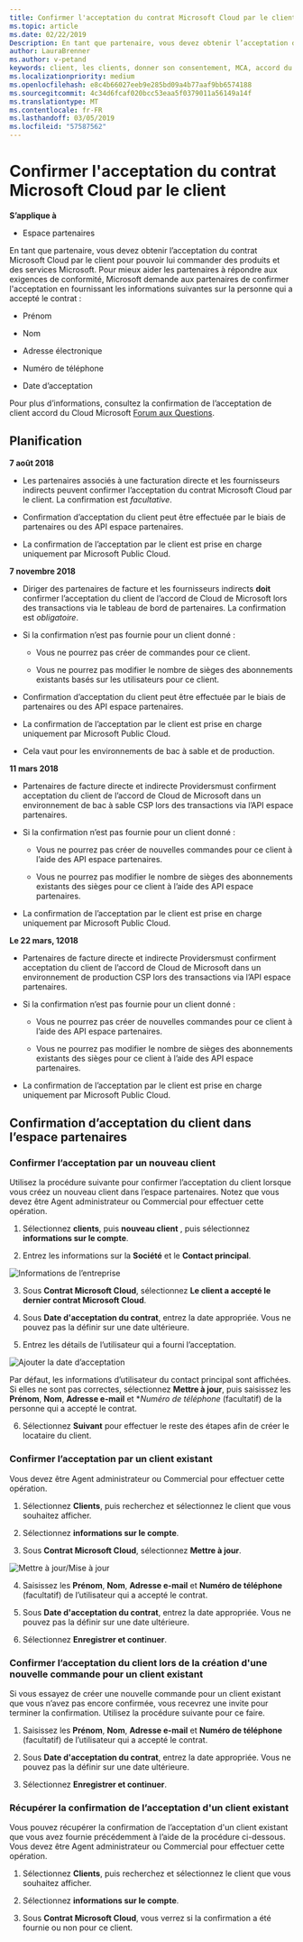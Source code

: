 ```yaml
---
title: Confirmer l'acceptation du contrat Microsoft Cloud par le client | Espace partenaires
ms.topic: article
ms.date: 02/22/2019
Description: En tant que partenaire, vous devez obtenir l’acceptation du contrat Microsoft Cloud par le client pour pouvoir lui commander des produits et des services Microsoft. Pour mieux partenaires répondent aux exigences de conformité, Microsoft vous demande de partenaires pour confirmer l’acceptation en fournissant certains détails concernant la personne qui a accepté le contrat.
author: LauraBrenner
ms.author: v-petand
keywords: client, les clients, donner son consentement, MCA, accord du Cloud Microsoft, modèles de contrat de client
ms.localizationpriority: medium
ms.openlocfilehash: e8c4b66027eeb9e285bd09a4b77aaf9bb6574188
ms.sourcegitcommit: 4c34d6fcaf020bcc53eaa5f0379011a56149a14f
ms.translationtype: MT
ms.contentlocale: fr-FR
ms.lasthandoff: 03/05/2019
ms.locfileid: "57587562"
---
```

# <a name="confirm-customer-acceptance-of-the-microsoft-cloud-agreement"></a>Confirmer l'acceptation du contrat Microsoft Cloud par le client

**S’applique à**
-  Espace partenaires

En tant que partenaire, vous devez obtenir l’acceptation du contrat Microsoft Cloud par le client pour pouvoir lui commander des produits et des services Microsoft. Pour mieux aider les partenaires à répondre aux exigences de conformité, Microsoft demande aux partenaires de confirmer l'acceptation en fournissant les informations suivantes sur la personne qui a accepté le contrat : 

-   Prénom

-   Nom

-   Adresse électronique

-   Numéro de téléphone 

-   Date d’acceptation

Pour plus d’informations, consultez la confirmation de l’acceptation de client accord du Cloud Microsoft [Forum aux Questions](https://docs.microsoft.com/en-us/partner-center/confirm-consent-faq).

## <a name="schedule"></a>Planification

**7 août 2018**

-   Les partenaires associés à une facturation directe et les fournisseurs indirects peuvent confirmer l’acceptation du contrat Microsoft Cloud par le client. La confirmation est *facultative*.

-   Confirmation d’acceptation du client peut être effectuée par le biais de partenaires ou des API espace partenaires.

-   La confirmation de l’acceptation par le client est prise en charge uniquement par Microsoft Public Cloud.


**7 novembre 2018**

-   Diriger des partenaires de facture et les fournisseurs indirects **doit** confirmer l’acceptation du client de l’accord de Cloud de Microsoft lors des transactions via le tableau de bord de partenaires. La confirmation est *obligatoire*.

-   Si la confirmation n’est pas fournie pour un client donné :

    -   Vous ne pourrez pas créer de commandes pour ce client.

    -   Vous ne pourrez pas modifier le nombre de sièges des abonnements existants basés sur les utilisateurs pour ce client.

-   Confirmation d’acceptation du client peut être effectuée par le biais de partenaires ou des API espace partenaires.

-   La confirmation de l’acceptation par le client est prise en charge uniquement par Microsoft Public Cloud.

-   Cela vaut pour les environnements de bac à sable et de production.

**11 mars 2018**

- Partenaires de facture directe et indirecte Providersmust confirment acceptation du client de l’accord de Cloud de Microsoft dans un environnement de bac à sable CSP lors des transactions via l’API espace partenaires.
- Si la confirmation n’est pas fournie pour un client donné :

    - Vous ne pourrez pas créer de nouvelles commandes pour ce client à l’aide des API espace partenaires.
 
    - Vous ne pourrez pas modifier le nombre de sièges des abonnements existants des sièges pour ce client à l’aide des API espace partenaires.
- La confirmation de l’acceptation par le client est prise en charge uniquement par Microsoft Public Cloud. 

**Le 22 mars, 12018**

- Partenaires de facture directe et indirecte Providersmust confirment acceptation du client de l’accord de Cloud de Microsoft dans un environnement de production CSP lors des transactions via l’API espace partenaires.

- Si la confirmation n’est pas fournie pour un client donné :
  - Vous ne pourrez pas créer de nouvelles commandes pour ce client à l’aide des API espace partenaires.

  - Vous ne pourrez pas modifier le nombre de sièges des abonnements existants des sièges pour ce client à l’aide des API espace partenaires.
-  La confirmation de l’acceptation par le client est prise en charge uniquement par Microsoft Public Cloud.







## <a name="confirming-customer-acceptance-in-partner-center"></a>Confirmation d’acceptation du client dans l’espace partenaires

### <a name="confirm-customer-acceptance-for-a-new-customer"></a>Confirmer l’acceptation par un nouveau client

Utilisez la procédure suivante pour confirmer l’acceptation du client lorsque vous créez un nouveau client dans l’espace partenaires. Notez que vous devez être Agent administrateur ou Commercial pour effectuer cette opération.
 
1.  Sélectionnez **clients**, puis **nouveau client** , puis sélectionnez **informations sur le compte**.

2.  Entrez les informations sur la **Société** et le **Contact principal**.

![Informations de l’entreprise](images/mca/mca1.png)

3.  Sous **Contrat Microsoft Cloud**, sélectionnez **Le client a accepté le dernier contrat Microsoft Cloud**. 

4.  Sous **Date d'acceptation du contrat**, entrez la date appropriée. Vous ne pouvez pas la définir sur une date ultérieure.

5.  Entrez les détails de l’utilisateur qui a fourni l’acceptation. 

![Ajouter la date d’acceptation](images/mca/MCA3.png)

Par défaut, les informations d’utilisateur du contact principal sont affichées. Si elles ne sont pas correctes, sélectionnez **Mettre à jour**, puis saisissez les **Prénom**, **Nom**, **Adresse e-mail** et **Numéro de téléphone* (facultatif) de la personne qui a accepté le contrat.

6.  Sélectionnez **Suivant** pour effectuer le reste des étapes afin de créer le locataire du client.

### <a name="confirm-customer-acceptance-for-an-existing-customer"></a>Confirmer l’acceptation par un client existant

Vous devez être Agent administrateur ou Commercial pour effectuer cette opération. 

1.  Sélectionnez **Clients**, puis recherchez et sélectionnez le client que vous souhaitez afficher. 

2.  Sélectionnez **informations sur le compte**.

3.  Sous **Contrat Microsoft Cloud**, sélectionnez **Mettre à jour**.

![Mettre à jour/Mise à jour](images/mca/mca4.png)

4.  Saisissez les **Prénom**, **Nom**, **Adresse e-mail** et **Numéro de téléphone** (facultatif) de l’utilisateur qui a accepté le contrat.

5.  Sous **Date d'acceptation du contrat**, entrez la date appropriée. Vous ne pouvez pas la définir sur une date ultérieure.

6.  Sélectionnez **Enregistrer et continuer**.

### <a name="confirm-customer-acceptance-while-creating-new-order-for-an-existing-customer"></a>Confirmer l’acceptation du client lors de la création d'une nouvelle commande pour un client existant

Si vous essayez de créer une nouvelle commande pour un client existant que vous n’avez pas encore confirmée, vous recevrez une invite pour terminer la confirmation. Utilisez la procédure suivante pour ce faire. 

1.  Saisissez les **Prénom**, **Nom**, **Adresse e-mail** et **Numéro de téléphone** (facultatif) de l’utilisateur qui a accepté le contrat.

2.  Sous **Date d'acceptation du contrat**, entrez la date appropriée. Vous ne pouvez pas la définir sur une date ultérieure.

3.  Sélectionnez **Enregistrer et continuer**.


### <a name="retrieve-confirmation-of-customer-acceptance-for-an-existing-customer"></a>Récupérer la confirmation de l’acceptation d'un client existant

Vous pouvez récupérer la confirmation de l’acceptation d'un client existant que vous avez fournie précédemment à l’aide de la procédure ci-dessous. Vous devez être Agent administrateur ou Commercial pour effectuer cette opération. 

1.  Sélectionnez **Clients**, puis recherchez et sélectionnez le client que vous souhaitez afficher. 

2.  Sélectionnez **informations sur le compte**.

3.  Sous **Contrat Microsoft Cloud**, vous verrez si la confirmation a été fournie ou non pour ce client.

